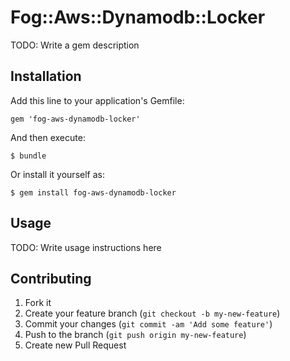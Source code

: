 # Fog::Aws::Dynamodb::Locker

TODO: Write a gem description

## Installation

Add this line to your application's Gemfile:

    gem 'fog-aws-dynamodb-locker'

And then execute:

    $ bundle

Or install it yourself as:

    $ gem install fog-aws-dynamodb-locker

## Usage

TODO: Write usage instructions here

## Contributing

1. Fork it
2. Create your feature branch (`git checkout -b my-new-feature`)
3. Commit your changes (`git commit -am 'Add some feature'`)
4. Push to the branch (`git push origin my-new-feature`)
5. Create new Pull Request
